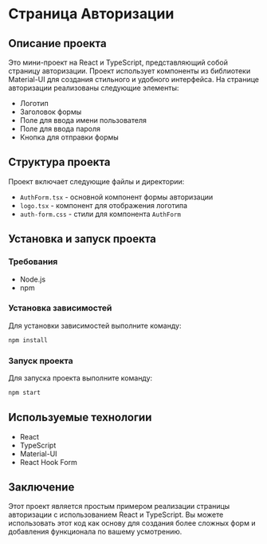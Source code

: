 # Страница Авторизации

## Описание проекта

Это мини-проект на React и TypeScript, представляющий собой страницу авторизации. Проект использует компоненты из библиотеки Material-UI для создания стильного и удобного интерфейса. На странице авторизации реализованы следующие элементы:

- Логотип
- Заголовок формы
- Поле для ввода имени пользователя
- Поле для ввода пароля
- Кнопка для отправки формы

## Структура проекта

Проект включает следующие файлы и директории:

- `AuthForm.tsx` - основной компонент формы авторизации
- `logo.tsx` - компонент для отображения логотипа
- `auth-form.css` - стили для компонента `AuthForm`

## Установка и запуск проекта

### Требования

- Node.js
- npm

### Установка зависимостей

Для установки зависимостей выполните команду:

```bash
npm install
```

### Запуск проекта

Для запуска проекта выполните команду:

```bash
npm start
```

## Используемые технологии

- React
- TypeScript
- Material-UI
- React Hook Form

## Заключение

Этот проект является простым примером реализации страницы авторизации с использованием React и TypeScript. Вы можете использовать этот код как основу для создания более сложных форм и добавления функционала по вашему усмотрению.